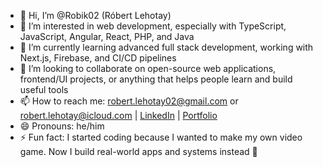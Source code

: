 - 👋 Hi, I’m @Robik02 (Róbert Lehotay)
- 👀 I’m interested in web development, especially with TypeScript, JavaScript, Angular, React, PHP, and Java
- 🌱 I’m currently learning advanced full stack development, working with Next.js, Firebase, and CI/CD pipelines
- 💞️ I’m looking to collaborate on open-source web applications, frontend/UI projects, or anything that helps people learn and build useful tools
- 📫 How to reach me: robert.lehotay02@gmail.com or robert.lehotay@icloud.com | [LinkedIn](https://www.linkedin.com/in/robert-lehotay) | [Portfolio](https://rbrtlht.tech)
- 😄 Pronouns: he/him
- ⚡ Fun fact: I started coding because I wanted to make my own video game. Now I build real-world apps and systems instead 🙂
